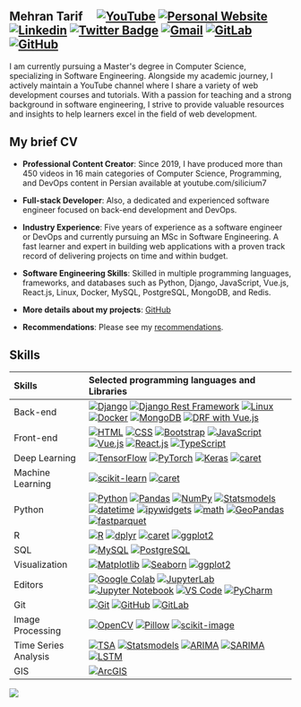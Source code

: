 ## Mehran Tarif  &nbsp;&nbsp;&nbsp;   [![YouTube](https://img.shields.io/badge/-fff?label=YouTube&style=social&logo=YouTube)](https://www.youtube.com/silicium7)   [![Personal Website](https://img.shields.io/badge/-mehran--tarif.com-0070C0?style=flat&link=https://mehran-tarif.com/)](https://mehran-tarif.com/)   [![Linkedin](https://img.shields.io/badge/-blue?label=Linkedin&style=social&logo=Linkedin)](https://www.linkedin.com/in/mehran-tarif/)   [![Twitter Badge](https://img.shields.io/badge/-1da1f2?label=Twitter&style=social&logo=twitter&link=https://twitter.com/mehran_tarif)](https://twitter.com/mehran_tarif)   [![Gmail](https://img.shields.io/badge/-green?label=Gmail&style=social&logo=Gmail)](mailto:mrmntf@gmail.com)   [![GitLab](https://img.shields.io/badge/-green?label=GitLab&style=social&logo=Gitlab)](https://gitlab.com/mehran-tarif)   [![GitHub](https://img.shields.io/badge/-green?label=GitHub&style=social&logo=Github)](https://github.com/mehran-tarif)     

I am currently pursuing a Master's degree in Computer Science, specializing in Software Engineering. Alongside my academic journey, I actively maintain a YouTube channel where I share a variety of web development courses and tutorials. With a passion for teaching and a strong background in software engineering, I strive to provide valuable resources and insights to help learners excel in the field of web development.    

## My brief CV    

- **Professional Content Creator**: Since 2019, I have produced more than 450 videos in 16 main categories of Computer Science, Programming, and DevOps content in Persian available at youtube.com/silicium7

- **Full-stack Developer**: Also, a dedicated and experienced software engineer focused on back-end development and DevOps.

- **Industry Experience**: Five years of experience as a software engineer or DevOps and currently pursuing an MSc in Software Engineering. A fast learner and expert in building web applications with a proven track record of delivering projects on time and within budget.

- **Software Engineering Skills**: Skilled in multiple programming languages, frameworks, and databases such as Python, Django, JavaScript, Vue.js, React.js, Linux, Docker, MySQL, PostgreSQL, MongoDB, and Redis.

- **More details about my projects**: [GitHub](https://github.com/mehran-tarif)

- **Recommendations**: Please see my [recommendations](https://mehran-tarif.com/#Recommendations).

## Skills 

| Skills | Selected programming languages and Libraries |
| :--- | :--- |
| Back-end | [![Django](https://img.shields.io/badge/-Django-05122A?style=flat-square&logo=Django&color=353535)](https://www.djangoproject.com/)   [![Django Rest Framework](https://img.shields.io/badge/-Django%20Rest%20Framework-05122A?style=flat-square&color=353535)](https://www.django-rest-framework.org/)   [![Linux](https://img.shields.io/badge/-Linux-05122A?style=flat-square&logo=Linux&color=353535)](https://www.linux.org/)   [![Docker](https://img.shields.io/badge/-Docker-05122A?style=flat-square&logo=Docker&color=353535)](https://www.docker.com/)   [![MongoDB](https://img.shields.io/badge/-MongoDB-05122A?style=flat-square&logo=MongoDB&color=353535)](https://www.mongodb.com/)   [![DRF with Vue.js](https://img.shields.io/badge/-DRF%20with%20Vue.js-05122A?style=flat-square&color=353535)](#) |
| Front-end | [![HTML](https://img.shields.io/badge/-HTML-05122A?style=flat-square&logo=HTML5&color=353535)](https://developer.mozilla.org/en-US/docs/Web/Guide/HTML/HTML5)   [![CSS](https://img.shields.io/badge/-CSS-05122A?style=flat-square&logo=CSS3&color=353535)](https://developer.mozilla.org/en-US/docs/Web/CSS)   [![Bootstrap](https://img.shields.io/badge/-Bootstrap-05122A?style=flat-square&logo=Bootstrap&color=353535)](https://getbootstrap.com/)   [![JavaScript](https://img.shields.io/badge/-JavaScript-05122A?style=flat-square&logo=JavaScript&color=353535)](https://developer.mozilla.org/en-US/docs/Web/JavaScript)   [![Vue.js](https://img.shields.io/badge/-Vue.js-05122A?style=flat-square&logo=Vue.js&color=353535)](https://vuejs.org/)   [![React.js](https://img.shields.io/badge/-React.js-05122A?style=flat-square&logo=React&color=353535)](https://reactjs.org/)   [![TypeScript](https://img.shields.io/badge/-TypeScript-05122A?style=flat-square&logo=TypeScript&color=353535)](https://www.typescriptlang.org/)  |
| Deep Learning | [![TensorFlow](https://img.shields.io/badge/-TensorFlow-05122A?style=flat-square&logo=TensorFlow&color=353535)](https://www.tensorflow.org/)  [![PyTorch](https://img.shields.io/badge/-PyTorch-05122A?style=flat-square&logo=PyTorch&color=353535)](https://pytorch.org/)  [![Keras](https://img.shields.io/badge/-Keras-05122A?style=flat-square&logo=Keras&color=353535)](https://keras.io/)  [![caret](https://img.shields.io/badge/-caret-05122A?style=flat-square&logo=R&color=353535)](https://topepo.github.io/caret/index.html)  |
| Machine Learning | [![scikit-learn](https://img.shields.io/badge/-scikit--learn-05122A?style=flat-square&logo=scikit-learn&color=353535)](https://scikit-learn.org/)  [![caret](https://img.shields.io/badge/-caret-05122A?style=flat-square&logo=R&color=353535)](https://topepo.github.io/caret/index.html)|
| Python |  [![Python](https://img.shields.io/badge/-Python-05122A?style=flat-square&logo=Python&color=353535)](https://www.python.org/)  [![Pandas](https://img.shields.io/badge/-Pandas-05122A?style=flat-square&logo=Pandas&color=353535)](https://pandas.pydata.org/)  [![NumPy](https://img.shields.io/badge/-NumPy-05122A?style=flat-square&logo=NumPy&color=353535)](https://numpy.org/)  [![Statsmodels](https://img.shields.io/badge/-Statsmodels-05122A?style=flat-square&logo=Python&color=353535)](https://www.statsmodels.org/)  [![datetime](https://img.shields.io/badge/-datetime-05122A?style=flat-square&logo=Python&color=353535)](https://docs.python.org/3/library/datetime.html)  [![ipywidgets](https://img.shields.io/badge/-ipywidgets-05122A?style=flat-square&logo=Jupyter&color=353535)](https://ipywidgets.readthedocs.io/)  [![math](https://img.shields.io/badge/-math-05122A?style=flat-square&logo=Python&color=353535)](https://docs.python.org/3/library/math.html)  [![GeoPandas](https://img.shields.io/badge/-GeoPandas-05122A?style=flat-square&logo=Python&color=353535)](https://geopandas.org/)  [![fastparquet](https://img.shields.io/badge/-fastparquet-05122A?style=flat-square&logo=Python&color=353535)](https://fastparquet.readthedocs.io/)|
| R  | [![R](https://img.shields.io/badge/-R-05122A?style=flat-square&logo=R&color=353535)](https://www.r-project.org/)   [![dplyr](https://img.shields.io/badge/-dplyr-05122A?style=flat-square&logo=R&color=353535)](https://dplyr.tidyverse.org/)   [![caret](https://img.shields.io/badge/-caret-05122A?style=flat-square&logo=R&color=353535)](https://topepo.github.io/caret/index.html)   [![ggplot2](https://img.shields.io/badge/-ggplot2-05122A?style=flat-square&logo=R&color=353535)](https://ggplot2.tidyverse.org/)   |
| SQL |  [![MySQL](https://img.shields.io/badge/-MySQL-05122A?style=flat-square&logo=MySQL&color=353535)](https://www.mysql.com/)   [![PostgreSQL](https://img.shields.io/badge/-PostgreSQL-05122A?style=flat-square&logo=PostgreSQL&color=353535)](https://www.postgresql.org/)  |
| Visualization | [![Matplotlib](https://img.shields.io/badge/-Matplotlib-05122A?style=flat-square&logo=Python&color=353535)](https://matplotlib.org/)   [![Seaborn](https://img.shields.io/badge/-Seaborn-05122A?style=flat-square&logo=Python&color=353535)](https://seaborn.pydata.org/)   [![ggplot2](https://img.shields.io/badge/-ggplot2-05122A?style=flat-square&logo=R&color=353535)](https://ggplot2.tidyverse.org/)  |
| Editors |  [![Google Colab](https://img.shields.io/badge/-Google%20Colab-05122A?style=flat-square&logo=Google%20Colab&color=353535)](https://colab.research.google.com/)  [![JupyterLab](https://img.shields.io/badge/-JupyterLab-05122A?style=flat-square&logo=Jupyter&color=353535)](https://jupyter.org/)   [![Jupyter Notebook](https://img.shields.io/badge/-Jupyter%20Notebook-05122A?style=flat-square&logo=Jupyter&color=353535)](https://jupyter.org/)   [![VS Code](https://img.shields.io/badge/-VS%20Code-05122A?style=flat-square&logo=Visual%20Studio%20Code&color=353535)](https://code.visualstudio.com/)   [![PyCharm](https://img.shields.io/badge/-PyCharm-05122A?style=flat-square&logo=PyCharm&color=353535)](https://www.jetbrains.com/pycharm/)  |
| Git |  [![Git](https://img.shields.io/badge/-Git-05122A?style=flat-square&logo=Git&color=353535)](https://git-scm.com/)   [![GitHub](https://img.shields.io/badge/-GitHub-05122A?style=flat-square&logo=GitHub&color=353535)](https://github.com/)   [![GitLab](https://img.shields.io/badge/-GitLab-05122A?style=flat-square&logo=GitLab&color=353535)](https://gitlab.com/)  |
| Image Processing |  [![OpenCV](https://img.shields.io/badge/-OpenCV-05122A?style=flat-square&logo=OpenCV&color=353535)](https://opencv.org/)   [![Pillow](https://img.shields.io/badge/-Pillow-05122A?style=flat-square&logo=Python&color=353535)](https://python-pillow.org/)   [![scikit-image](https://img.shields.io/badge/-scikit--image-05122A?style=flat-square&logo=scikit-learn&color=353535)](https://scikit-image.org/)  |
| Time Series Analysis |   [![TSA](https://img.shields.io/badge/-TSA-05122A?style=flat-square&logo=R&color=353535)](https://www.rdocumentation.org/packages/TSA/versions/1.3)   [![Statsmodels](https://img.shields.io/badge/-Statsmodels-05122A?style=flat-square&logo=Python&color=353535)](https://www.statsmodels.org/)   [![ARIMA](https://img.shields.io/badge/-ARIMA-05122A?style=flat-square&logo=Python&color=353535)](https://www.statsmodels.org/stable/generated/statsmodels.tsa.arima.model.ARIMA.html)    [![SARIMA](https://img.shields.io/badge/-SARIMA-05122A?style=flat-square&logo=Python&color=353535)](https://www.statsmodels.org/stable/generated/statsmodels.tsa.statespace.sarimax.SARIMAX.html)   [![LSTM](https://img.shields.io/badge/-LSTM-05122A?style=flat-square&logo=Python&color=353535)](https://www.tensorflow.org/api_docs/python/tf/keras/layers/LSTM)|
| GIS | [![ArcGIS](https://img.shields.io/badge/-ArcGIS-05122A?style=flat-square&logo=data:image/png;base64,iVBORw0KGgoAAAANSUhEUgAAAA4AAAAMCAIAAAD1v8nGAAAAAXNSR0IArs4c6QAAAARnQU1BAACxjwv8YQUAAAAJcEhZcwAADsQAAA7EAZUrDhsAAAANSURBVBhXY2hgYPjPwMDwzMDAwMDw/4b0//9BGYTQm2kYABveZwXdfwvOAAAAAElFTkSuQmCC&logoColor=white&color=353535)](https://www.arcgis.com/) |


<img src="https://github-readme-stats.vercel.app/api/top-langs/?username=voyager19878"/>
